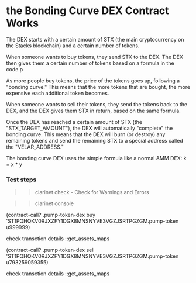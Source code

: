 
<h1>the Bonding Curve DEX Contract Works</h1>

<p>The DEX starts with a certain amount of STX (the main cryptocurrency on the Stacks blockchain) and a certain number of tokens.</p>

<p>When someone wants to buy tokens, they send STX to the DEX. The DEX then gives them a certain number of tokens based on a formula in the code.</>p

<p>As more people buy tokens, the price of the tokens goes up, following a "bonding curve." This means that the more tokens that are bought, the more expensive each additional token becomes.</p>

<p>When someone wants to sell their tokens, they send the tokens back to the DEX, and the DEX gives them STX in return, based on the same formula.</p>

<p>Once the DEX has reached a certain amount of STX (the "STX_TARGET_AMOUNT"), the DEX will automatically "complete" the bonding curve. This means that the DEX will burn (or destroy) any remaining tokens and send the remaining STX to a special address called the "VELAR_ADDRESS."

The bonding curve DEX uses the simple formula like a normal AMM DEX: k = x * y 


<h3>Test steps</h3>

>> clarinet check - Check for Warnings and Errors

>> clarinet console

(contract-call? .pump-token-dex buy 'ST1PQHQKV0RJXZFY1DGX8MNSNYVE3VGZJSRTPGZGM.pump-token u999999)


check transction details ::get_assets_maps

(contract-call? .pump-token-dex sell 'ST1PQHQKV0RJXZFY1DGX8MNSNYVE3VGZJSRTPGZGM.pump-token u793259059355)


check transction details ::get_assets_maps

